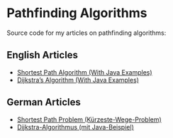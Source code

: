 # Pathfinding Algorithms

Source code for my articles on pathfinding algorithms:

## English Articles

* [Shortest Path Algorithm (With Java Examples)](https://www.happycoders.eu/algorithms/shortest-path-algorithm-java/)
* [Dijkstra’s Algorithm (With Java Examples)](https://www.happycoders.eu/algorithms/dijkstras-algorithm-java/)

## German Articles

* [Shortest Path Problem (Kürzeste-Wege-Problem)](https://www.happycoders.eu/de/algorithmen/shortest-path-problem-java/)
* [Dijkstra-Algorithmus (mit Java-Beispiel)](https://www.happycoders.eu/de/algorithmen/dijkstra-algorithmus-java/)
